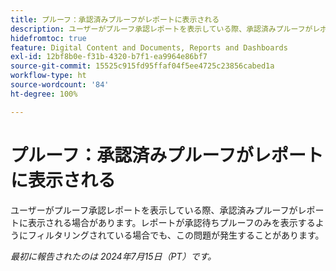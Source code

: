 ```yaml
---
title: プルーフ：承認済みプルーフがレポートに表示される
description: ユーザーがプルーフ承認レポートを表示している際、承認済みプルーフがレポートに表示される場合があります。レポートが承認待ちプルーフのみを表示するようにフィルタリングされている場合でも、この問題が発生することがあります。
hidefromtoc: true
feature: Digital Content and Documents, Reports and Dashboards
exl-id: 12bf8b0e-f31b-4320-b7f1-ea9964e86bf7
source-git-commit: 15525c915fd95ffaf04f5ee4725c23856cabed1a
workflow-type: ht
source-wordcount: '84'
ht-degree: 100%

---
```


# プルーフ：承認済みプルーフがレポートに表示される

<!--

>[!NOTE]
>
>This issue has been closed because it is not an issue.
-->

ユーザーがプルーフ承認レポートを表示している際、承認済みプルーフがレポートに表示される場合があります。レポートが承認待ちプルーフのみを表示するようにフィルタリングされている場合でも、この問題が発生することがあります。

_最初に報告されたのは 2024年7月15日（PT）です。_
